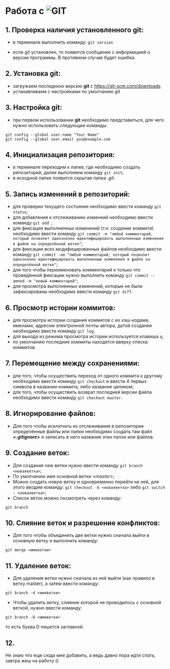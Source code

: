 # Работа с ![GIT](Git.png)
## 1. Проверка наличия установленного git:
- в терминале выполнить команду: `git version`

- если git установлен, то появится сообщение с информацией о версии программы. В противном случае будет ошибка.

## 2. Установка git:
- загружаем последнюю версию **git** c https://git-scm.com/downloads
- устанавливаем с настройками по умолчанию git

## 3. Настройка git:
- при первом использовании **git** необходимо представиться, для чего нужно использовать следующие команды:

```
git config --global user.name "Your Name" 
git config --global user.email you@example.com
```
## 4. Инициализация репозитория:
- в терминале переходим к папке, где необходимо создать репозиторий, далее выполняем команду `git init`;
- в исходной папке появится скрытая папка *.git*.
## 5. Запись изменений в репозиторий:
- для проверки текущего состояния необходимо ввести команду `git status`;
- для добавления к отслеживанию изменеий необходимо ввести команду `git add `;
- для фиксации выполненных изменений (*т.н. создание коммита*) необходимо ввести команду `git commit -m "любой комментарий, который позволит однозначно идентифицировать выполненные изменения в файле на определённой ветке"`;
- для фиксации всех модифицированных файлов необходимо ввести команду `git commit -am "любой комментарий, который позволит однозначно идентифицировать выполненные изменения в файле на определённой ветке"`;
- для того чтобы переименовать комментарий к только что проведённой фиксации нужно выполнить команду `git commit --amned -m "новый комментарий"`;
- для просмотра выполненных изменений, которые не были зафиксированы необходимо ввести команду `git diff`.
## 6. Просмотр истории коммитов:
- для просмотра истории создания коммитов с их хэш-кодами, именами, адресом электронной почты автора, датой создания необходимо ввести команду `git log`;
- для выхода из режима просмотра истории используется клавиша `q`;
- по умолчанию последние коммиты находятся вверху списка коммитов.
## 7. Перемещение между сохранениями:
- для того, чтобы осуществить переход от одного коммита к другому необходимо ввести команду `git checkout` и ввести 4 первых символа в названии коммита, либо название целиком;
- для того, чтобы осуществить возврат последней версии файла необходимо ввести команду `git checkout master`.

## 8. Игнорирование файлов:
- Для того чтобы исключить из отслеживания в репозитории определённые файлы или папки необходимо создать там файл ***<.gitignore>*** и записать в него названия этих папок или файлов.
## 9. Создание веток:
- Для создания new ветки нужно ввести команду `git branch <новаяветка>`;
- По умолчанию имя основной ветки *<master*>;
- Можно создать новую ветку и одновременно перейти на ней, для этого вводим команду: `git checkout -b <новаяветка>` либо `git switch - <новаяветка>`;
- Список веток можно посмотреть через команду: 

```
git branch
```
## 10. Слияние веток и разрешение конфликтов:
- Для того чтобы объединить две ветки нужно сначала выйти в основную ветку и выполнить команду: 
```
git merge <имяветки>
```
## 11. Удаление веток:
- Для удаления ветки нужно сначала из неё выйти (как правило в ветку master), а затем ввести команду: 
```
git branch -d <имяветки>
```
- Чтобы удалить ветку, слияние которой не проводилось с основной веткой, нужно ввести команду: 
```
git branch -D <имяветки>
```
то есть буква D пишется заглавной.
## 12. 
Не знаю что еще сюда мне добавить, а ведь давно пора идти спать, завтра жеш на работу ((

